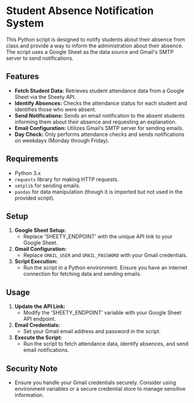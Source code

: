 
# Student Absence Notification System

This Python script is designed to notify students about their absence from class and provide a way to inform the administration about their absence. The script uses a Google Sheet as the data source and Gmail's SMTP server to send notifications.

## Features

- **Fetch Student Data:** Retrieves student attendance data from a Google Sheet via the Sheety API.
- **Identify Absences:** Checks the attendance status for each student and identifies those who were absent.
- **Send Notifications:** Sends an email notification to the absent students informing them about their absence and requesting an explanation.
- **Email Configuration:** Utilizes Gmail’s SMTP server for sending emails.
- **Day Check:** Only performs attendance checks and sends notifications on weekdays (Monday through Friday).

## Requirements

- Python 3.x
- `requests` library for making HTTP requests.
- `smtplib` for sending emails.
- `pandas` for data manipulation (though it is imported but not used in the provided script).

## Setup
1. **Google Sheet Setup:**
   - Replace 'SHEETY_ENDPOINT' with the unique API link to your Google Sheet.
2. **Gmail Configuration:**
   - Replace `GMAIL_USER` and `GMAIL_PASSWORD` with your Gmail credentials.
3. **Script Execution:**
   - Run the script in a Python environment. Ensure you have an internet connection for fetching data and sending emails.
## Usage
1. **Update the API Link:**
   - Modify the 'SHEETY_ENDPOINT' variable with your Google Sheet API endpoint.
2. **Email Credentials:**
   - Set your Gmail email address and password in the script.
3. **Execute the Script:**
   - Run the script to fetch attendance data, identify absences, and send email notifications.

## Security Note
- Ensure you handle your Gmail credentials securely. Consider using environment variables or a secure credential store to manage sensitive information.
